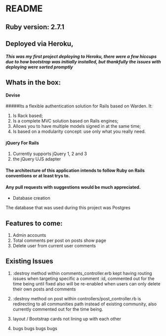# README


## Ruby version: 2.7.1

## Deployed via Heroku,
##### This was my first project deploying to Heroku, there were a few hiccups due to how bootstrap was initially installed, but thankfully the issues with deploying were sorted promptly

## Whats in the box:
#### Devise
#####Its a flexible authentication solution for Rails based on Warden. It:

1. Is Rack based;
1. Is a complete MVC solution based on Rails engines;
1. Allows you to have multiple models signed in at the same time;
1. Is based on a modularity concept: use only what you really need.

#### jQuery For Rails

1. Currently supports jQuery 1, 2 and 3
1. the jQuery UJS adapter

#### The architecture of this application intends to follow Ruby on Rails conventions or at least trys to.
#### Any pull requests with suggestions would be much appreciated.

* Database creation

The database that was used during this project was Postgres

## Features to come:

1.  Admin accounts
1.  Total comments per post on posts show page
1.  Delete user from current user comments


## Existing Issues
1.  :destroy method within comments_controller.erb kept having routing issues when targeting specific a comment :id, commented out for the time being until fixed also will be re-enabled when users can only delete their own posts and comments

1.  :destroy method on post within controllers/post_controller.rb is redirecting to all communities path instead of existing community, also currently commented out for the time being.

1.  layout / Bootstrap cards not lining up with each other

1.  bugs bugs bugs bugs

